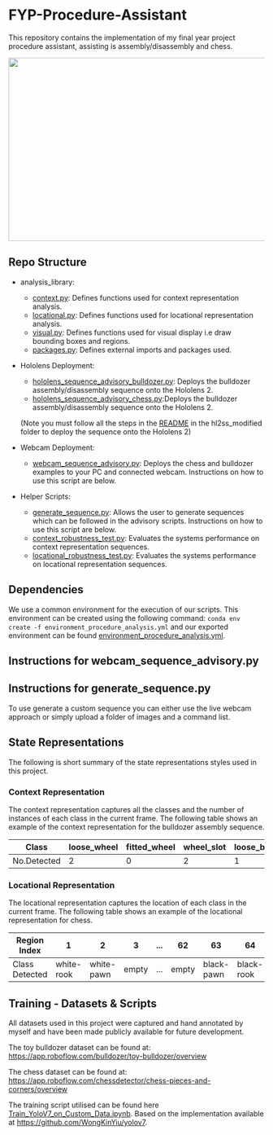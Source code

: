 # FYP-Procedure-Assistant
This repository contains the implementation of my final year project procedure assistant, assisting is assembly/disassembly and chess. 


<p align="center">
    <img src="/showcase/bulldozer_disassemble.gif" width="640" height="360"/> 
</p>


## Repo Structure 
- analysis_library:
    - [context.py](analysis_library/context.py): Defines functions used for context representation analysis.
    - [locational.py](analysis_library/locational.py): Defines functions used for locational representation analysis.
    - [visual.py](analysis_library/visual.py): Defines functions used for visual display i.e draw bounding boxes and regions.
    - [packages.py](analysis_library/packages.py): Defines external imports and packages used.

- Hololens Deployment:
    - [hololens_sequence_advisory_bulldozer.py](hl2ss_modified/viewer/hololens_sequence_advisory_bulldozer.py): Deploys the bulldozer assembly/disassembly sequence onto the Hololens 2. 
    - [hololens_sequence_advisory_chess.py](hl2ss_modified/viewer/hololens_sequence_advisory_chess.py):Deploys the bulldozer assembly/disassembly sequence onto the Hololens 2. 

    (Note you must follow all the steps in the [README](hl2ss_modified/README.md) in the hl2ss_modified folder to deploy the sequence onto the Hololens 2)

- Webcam Deployment:
    - [webcam_sequence_advisory.py](webcam_sequence_advisory.py): Deploys the chess and bulldozer examples to your PC and connected webcam. Instructions on how to use this script are below. 

- Helper Scripts:
    - [generate_sequence.py](generate_sequence.py): Allows the user to generate sequences which can be followed in the advisory scripts. Instructions on how to use this script are below. 
    - [context_robustness_test.py](context_robustness_test.py): Evaluates the systems performance on context representation sequences.
    - [locational_robustness_test.py](locational_robustness_test.py): Evaluates the systems performance on locational representation sequences.

## Dependencies 
We use a common environment for the execution of our scripts. This environment can be created using the following command: 
```conda env create -f environment_procedure_analysis.yml``` and our exported environment can be found [environment_procedure_analysis.yml](environment_procedure_analysis.yml).

## Instructions for webcam_sequence_advisory.py

## Instructions for generate_sequence.py

To use generate a custom sequence you can either use the live webcam approach or simply upload a folder of images and a command list. 

## State Representations

The following is short summary of the state representations styles used in this project.

### Context Representation

The context representation captures all the classes and the number of instances of each class in the current frame. The following table shows an example of the context representation for the bulldozer assembly sequence.

| Class            | loose_wheel | fitted_wheel | wheel_slot | loose_blade | fitted_blade  | loose_cabin | cabin_slot | screws |
| ---------------- | ----------- | ------------ | ---------- | ----------- | ------------- | ----------- | ---------- | ------ | 
| No.Detected      | 2           | 0            | 2          | 1           | 0             | 1           | 1          | 3      |

### Locational Representation

The locational representation captures the location of each class in the current frame. The following table shows an example of the locational representation for chess.

| Region Index     | 1 | 2 | 3 | ...  | 62  | 63 | 64 | 
| ---------------- | - | - | - | ---- | --- | -- | -- |
| Class Detected   | white-rook | white-pawn | empty  | ...  | empty             | black-pawn          | black-rook         |

## Training - Datasets & Scripts

All datasets used in this project were captured and hand annotated by myself and have been made publicly available for future development.

The toy bulldozer dataset can be found at: https://app.roboflow.com/bulldozer/toy-bulldozer/overview

The chess dataset can be found at: https://app.roboflow.com/chessdetector/chess-pieces-and-corners/overview

The training script utilised can be found here [Train_YoloV7_on_Custom_Data.ipynb](Train_YoloV7_on_Custom_Data.ipynb). Based on the implementation available at https://github.com/WongKinYiu/yolov7. 



